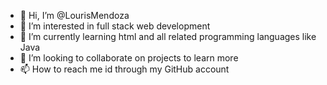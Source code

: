 - 👋 Hi, I’m @LourisMendoza
- 👀 I’m interested in full stack web development
- 🌱 I’m currently learning html and all related programming languages like Java
- 💞️ I’m looking to collaborate on projects to learn more
- 📫 How to reach me id through my GitHub account

<!---
LourisMendoza/LourisMendoza is a ✨ special ✨ repository because its `README.md` (this file) appears on your GitHub profile.
You can click the Preview link to take a look at your changes.
--->
